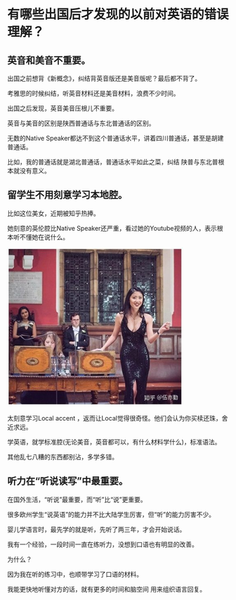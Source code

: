 # 有哪些出国后才发现的以前对英语的错误理解？



## 英音和美音不重要。

出国之前想背《新概念》，纠结背英音版还是美音版呢？最后都不背了。

考雅思的时候纠结，听英音材料还是美音材料，浪费不少时间。



出国之后发现，英音美音压根儿不重要。

英音与美音的区别是陕西普通话与东北普通话的区别。

无数的Native Speaker都达不到这个普通话水平，讲着四川普通话，甚至是胡建普通话。

比如，我的普通话就是湖北普通话，普通话水平如此之菜，纠结 陕普与东北普根本就没有意义。





## 留学生不用刻意学习本地腔。

比如这位美女，近期被知乎热捧。


她刻意的英伦腔比Native Speaker还严重，看过她的Youtube视频的人，表示根本听不懂她在说什么。

<img src="4.5.1.jpg" width="400"/>


太刻意学习Local accent ，返而让Local觉得很奇怪。他们会认为你买椟还珠，舍近求远。

学英语，就学标准腔(无论美音，英音都可以，有什么材料学什么)，标准语法。

其他乱七八糟的东西都别沾，多学多错。




## 听力在“听说读写”中最重要。

在国外生活，“听说”最重要，而“听”比“说”更重要。

很多欧州学生“说英语”的能力并不比大陆学生厉害，但“听”的能力厉害不少。

婴儿学语言时，最先学的就是听，先听了两三年，才会开始说话。

我有一个经验，一段时间一直在练听力，没想到口语也有明显的改善。

为什么？

因为我在听的练习中，也顺带学习了口语的材料。

我能更快地听懂对方的话，就有更多的时间和脑空间 用来组织语言回复。